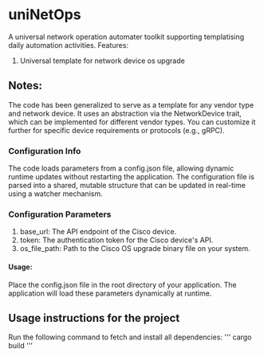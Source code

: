 # uniNetOps
A universal network operation automater toolkit supporting templatising daily automation activities.
Features:
1. Universal template for network device os upgrade

## Notes:
The code has been generalized to serve as a template for any vendor type and network device. It uses an abstraction via the NetworkDevice trait, which can be implemented for different vendor types. You can customize it further for specific device requirements or protocols (e.g., gRPC).

### Configuration Info
The code loads parameters from a config.json file, allowing dynamic runtime updates without restarting the application. The configuration file is parsed into a shared, mutable structure that can be updated in real-time using a watcher mechanism.

### Configuration Parameters
1. base_url: The API endpoint of the Cisco device.
2. token: The authentication token for the Cisco device's API.
3. os_file_path: Path to the Cisco OS upgrade binary file on your system.
#### Usage:
Place the config.json file in the root directory of your application.
The application will load these parameters dynamically at runtime.

## Usage instructions for the project
Run the following command to fetch and install all dependencies:
'''
  cargo build
'''











